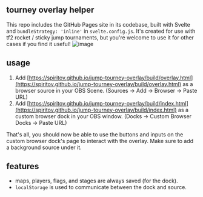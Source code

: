 ## tourney overlay helper

This repo includes the GitHub Pages site in its codebase, built with Svelte and `bundleStrategy: 'inline'` in `svelte.config.js`.
It's created for use with tf2 rocket / sticky jump tournaments, but you're welcome to use it for other cases if you find it useful!
![image](https://github.com/user-attachments/assets/98c934e0-ca7d-41eb-802c-1472e1a28a33)


## usage

1. Add [https://spiritov.github.io/jump-tourney-overlay/build/overlay.html](https://spiritov.github.io/jump-tourney-overlay/build/overlay.html) as a browser source in your OBS Scene. (Sources -> Add -> Browser -> Paste URL)
2. Add [https://spiritov.github.io/jump-tourney-overlay/build/index.html](https://spiritov.github.io/jump-tourney-overlay/build/index.html) as a custom browser dock in your OBS window. (Docks -> Custom Browser Docks -> Paste URL)

That's all, you should now be able to use the buttons and inputs on the custom browser dock's page to interact with the overlay. Make sure to add a background source under it.

## features

- maps, players, flags, and stages are always saved (for the dock).
- `localStorage` is used to communicate between the dock and source.

